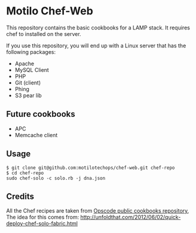 Motilo Chef-Web
============
This repository contains the basic cookbooks for a LAMP stack. It requires chef to installed on the server.

If you use this repository, you will end up with a Linux server that has the
following packages:

* Apache
* MySQL Client
* PHP
* Git (client)
* Phing
* S3 pear lib


Future cookbooks
-----
* APC
* Memcache client


Usage
-----

```
$ git clone git@github.com:motilotechops/chef-web.git chef-repo
$ cd chef-repo
sudo chef-solo -c solo.rb -j dna.json

```

Credits
-------

All the Chef recipes are taken from [Opscode public cookbooks repository](http://github.com/opscode/cookbooks),
The idea for this comes from: http://unfoldthat.com/2012/06/02/quick-deploy-chef-solo-fabric.html